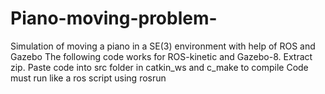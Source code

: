 # Piano-moving-problem-
Simulation of moving a piano in a SE(3) environment with help of ROS and Gazebo
The following code works for ROS-kinetic and Gazebo-8. 
Extract zip. 
Paste code into src folder in catkin_ws and c_make to compile
Code must run like a ros script using rosrun
